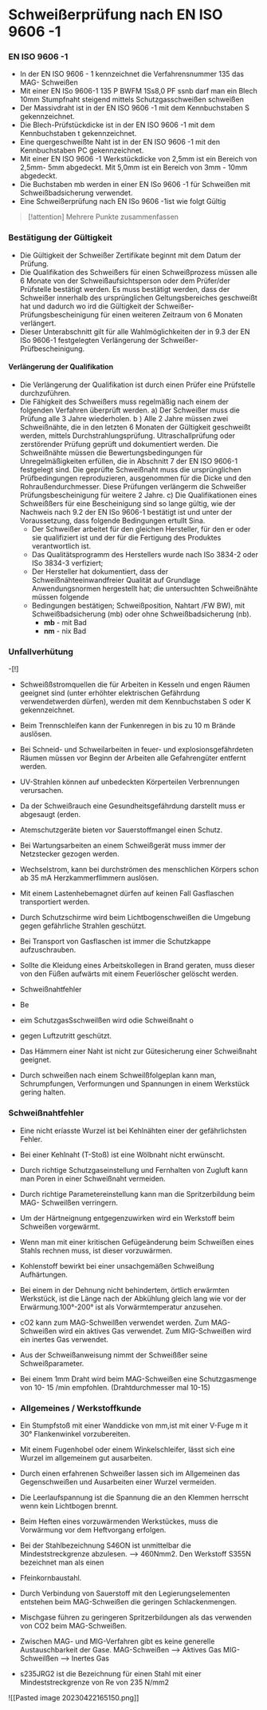 # Schweißerprüfung nach EN ISO 9606 -1
### EN ISO 9606 -1
- In der EN ISO 9606 - 1 kennzeichnet die Verfahrensnummer 135 das MAG- Schweißen
- Mit einer EN ISo 9606-1 135 P BWFM 1Ss8,0 PF ssnb darf man ein Blech 10mm Stumpfnaht steigend mittels Schutzgasschweißen schweißen
- Der Massivdraht ist in der EN ISO 9606 -1 mit dem Kennbuchstaben S gekennzeichnet.
- Die Blech-Prüfstückdicke ist in der EN ISO 9606 -1 mit dem Kennbuchstaben t gekennzeichnet.
- Eine quergeschweißte Naht ist in der EN ISO 9606 -1 mit den Kennbuchstaben PC gekennzeichnet.
- Mit einer EN ISO 9606 -1 Werkstückdicke von 2,5mm ist ein Bereich von 2,5mm- 5mm abgedeckt. Mit 5,0mm ist ein Bereich von 3mm - 10mm abgedeckt.
- Die Buchstaben mb werden in einer EN ISo 9606 -1 für Schweißen mit Schweißbadsicherung verwendet.
- Eine Schweißerprüfung nach EN ISo 9606 -1ist wie folgt Gültig
> [!attention] Mehrere Punkte zusammenfassen

### Bestätigung der Gültigkeit
- Die Gültigkeit der Schweißer Zertifikate beginnt mit dem Datum der Prüfung.
- Die Qualifikation des Schweißers für einen Schweißprozess müssen alle 6 Monate von der Schweißaufsichtsperson oder dem Prüfer/der Prüfstelle bestätigt werden. Es muss bestätigt werden, dass der Schweißer innerhalb des ursprünglichen Geltungsbereiches geschweißt hat und dadurch wo ird die Gültigkeit der Schweißer-Prüfungsbescheinigung für einen weiteren Zeitraum von 6 Monaten verlängert.
- Dieser Unterabschnitt gilt für alle Wahlmöglichkeiten der in 9.3 der EN ISo 9606-1 festgelegten Verlängerung der Schweißer- Prüfbescheinigung.

#### Verlängerung der Qualifikation
- Die Verlängerung der Qualifikation ist durch einen Prüfer eine Prüfstelle durchzuführen.
- Die Fähigkeit des Schweißers muss regelmäßig nach einem der folgenden Verfahren überprüft werden.
	a) Der Schweißer muss die Prüfung alle 3 Jahre wiederholen.
	b ) Alle 2 Jahre müssen zwei Schweißnähte, die in den letzten 6 Monaten der Gültigkeit geschweißt werden, mittels Durchstrahlungsprüfung. Ultraschallprüfung oder zerstörender Prüfung geprüft und dokumentiert werden. Die Schweißnähte müssen die Bewertungsbedingungen für Unregelmäßigkeiten erfüllen, die in Abschnitt 7 der EN ISO 9606-1 festgelegt sind. Die geprüfte Schweißnaht muss die ursprünglichen Prüfbedingungen reproduzieren, ausgenommen für die Dicke und den Rohraußendurchmesser. Diese Prüfungen verlängerm die Schweißer Prüfungsbescheinigung für weitere 2 Jahre.
	c) Die Qualifikationen eines Schweißßers für eine Bescheinigung sind so lange gültig, wie der Nachweis nach 9.2 der EN ISo 9606-1 bestätigt ist und unter der Voraussetzung, dass folgende Bedingungen ertulIt Sina.
	- Der Schweißer arbeitet für den gleichen Hersteller, für den er oder sie qualifiziert ist und der für die Fertigung des Produktes verantwortlich ist.
	- Das Qualitätsprogramm des Herstellers wurde nach ISo 3834-2 oder ISo 3834-3 verfiziert;
	- Der Hersteller hat dokumentiert, dass der Schweißnähteeinwandfreier Qualität auf Grundlage Anwendungsnormen hergestellt hat; die untersuchten Schweißnähte müssen folgende
	- Bedingungen bestätigen; Schweißposition, Nahtart /FW BW), mit Schweißbadsicherung (mb) oder ohne Schweißbadsicherung (nb).
		- **mb** - mit Bad
		- **nm** - nix Bad

### Unfallverhütung

-[!]
- Schweißßstromquellen die für Arbeiten in Kesseln und engen Räumen geeignet sind (unter erhöhter elektrischen Gefährdung verwendetwerden dürfen), werden mit dem Kennbuchstaben S oder K gekennzeichnet.
- Beim Trennschleifen kann der Funkenregen in bis zu 10 m Brände auslősen.
- Bei Schneid- und Schweilarbeiten in feuer- und explosionsgefährdeten Räumen müssen vor Beginn der Arbeiten alle Gefahrengüter entfernt werden.
- UV-Strahlen können auf unbedeckten Körperteilen Verbrennungen verursachen.
- Da der Schweißrauch eine Gesundheitsgefährdung darstellt muss er abgesaugt (erden.
- Atemschutzgeräte bieten vor Sauerstoffmangel einen Schutz.
- Bei Wartungsarbeiten an einem Schweißgerät muss immer der Netzstecker gezogen werden.
- Wechselstrom, kann bei durchströmen des menschlichen Körpers schon ab 35 mA Herzkammerflimmern auslösen.


- Mit einem Lastenhebemagnet dürfen auf keinen Fall Gasflaschen transportiert werden.
- Durch Schutzschirme wird beim Lichtbogenschweißen die Umgebung gegen gefährliche Strahlen geschützt.
- Bei Transport von Gasflaschen ist immer die Schutzkappe aufzuschrauben.
- Sollte die Kleidung eines Arbeitskollegen in Brand geraten, muss dieser von den Füßen aufwärts mit einem Feuerlöscher gelöscht werden.
- Schweißnahtfehler
- Be
- eim SchutzgasSschweilßen wird odie Schweißnaht o
- gegen Luftzutritt geschützt.
- Das Hämmern einer Naht ist nicht zur Gütesicherung einer Schweißnaht geeignet.
- Durch schweißen nach einem Schweilßfolgeplan kann man, Schrumpfungen, Verformungen und Spannungen in einem Werkstück gering halten.


### Schweißnahtfehler
- Eine nicht eríasste Wurzel ist bei Kehlnähten einer der gefährlichsten Fehler.
- Bei einer Kehlnaht (T-Stoß) ist eine Wölbnaht nicht erwünscht.
- Durch richtige Schutzgaseinstellung und Fernhalten von Zugluft kann man Poren in einer Schweißnaht vermeiden.
- Durch richtige Parametereinstellung kann man die Spritzerbildung beim MAG- Schweilßen verringern.
- Um der Härtneignung entgegenzuwirken wird ein Werkstoff beim Schweißen vorgewärmt.
- Wenn man mit einer kritischen Gefügeänderung beim Schweißen eines Stahls rechnen muss, ist dieser vorzuwärmen.
- Kohlenstoff bewirkt bei einer unsachgemäßen Schweißung Aufhärtungen.

- Bei einem in der Dehnung nicht behindertem, örtlich erwärmten Werkstück, ist die Länge nach der Abkühlung gleich lang wie vor der Erwärmung.100°-200° ist als Vorwärmtemperatur anzusehen.
- cO2 kann zum MAG-Schweilßen verwendet werden. Zum MAG-Schweißen wird ein aktives Gas verwendet. Zum MIG-Schweißen wird ein inertes Gas verwendet.
- Aus der Schweißanweisung nimmt der Schweißßer seine Schweißparameter.
- Bei einem 1mm Draht wird beim MAG-Schweißen eine Schutzgasmenge von 10- 15 /min empfohlen. (Drahtdurchmesser mal 10-15)


- ### Allgemeines / Werkstoffkunde
- Ein Stumpfstoß mit einer Wanddicke von mm,ist mit einer V-Fuge m it 30° Flankenwinkel vorzubereiten.
- Mit einem Fugenhobel oder einem Winkelschleifer, lässt sich eine Wurzel im allgemeinem gut ausarbeiten.
- Durch einen erfahrenen Schweißer lassen sich im Allgemeinen das Gegenschweißen und Ausarbeiten einer Wurzel vermeiden.
- Die Leerlaufspannung ist die Spannung die an den Klemmen herrscht wenn kein Lichtbogen brennt.
- Beim Heften eines vorzuwärmenden Werkstückes, muss die Vorwärmung vor dem Heftvorgang erfolgen.
- Bei der Stahlbezeichnung S46ON ist unmittelbar die Mindeststreckgrenze abzulesen. --> 460Nmm2. Den Werkstoff S355N bezeichnet man als einen
- Ffeinkornbaustahl.

- Durch Verbindung von Sauerstoff mit den Legierungselementen entstehen beim MAG-Schweißen die geringen Schlackenmengen.
- Mischgase führen zu geringeren Spritzerbildungen als das verwenden von CO2 beim MAG-Schweißen.
- Zwischen MAG- und MIG-Verfahren gibt es keine generelle Austauschbarkeit der Gase. MAG-Schweißen --> Aktives Gas MIG-Schweilßen --> Inertes Gas
- s235JRG2 ist die Bezeichnung für einen Stahl mit einer Mindeststreckgrenze von Re von 235 N/mm2

![[Pasted image 20230422165150.png]]
